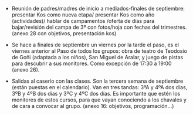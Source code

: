 [nombre]: <> (Paso)
[sidebar]: <> (Paso)
[icon]: <> (fa-map-signs)
[exit]: <> (exit)

- Reunión de padres/madres de inicio a mediados-finales de septiembre: presentar Kos como nueva etapa/ presentar Kos como año (actividades)/ hablar de campamentos /oferta de días para bajar/revisión del campa de 3º con fotos/hoja con fechas del trimestres. (anexo 28 con objetivos, presentación kos)

- Se hace a finales de septiembre un viernes por la tarde el paso, es el viernes anterior al Paso de todos los grupos: obra de teatro de Teodosio de Goñi (adaptada a los niños), San Miguel de Aralar, y juego de pistas para descubrir a sus monitores. Como excepción de 17:30 a 19:00 (anexo 26).

- Salidas al caserío con las clases. Son la tercera semana de septiembre (están puestas en el calendario). Van en tres tandas: 3ªA y 4ºA dos días, 3ºB y 4ºB dos días y 3ºC y 4ºC dos días. Es importante que estén los monitores de estos cursos, para que vayan conociendo a los chavales y de cara a convocar al grupo. (anexo 16: objetivos, programación...)
